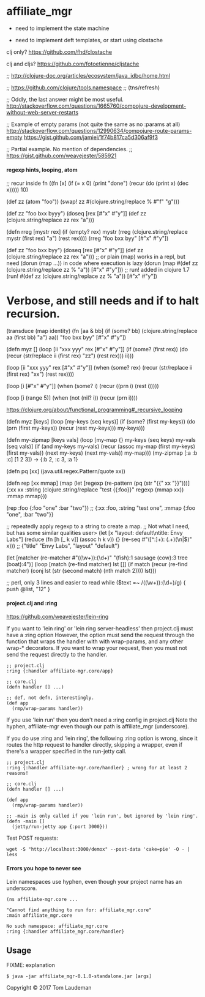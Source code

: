 # affiliate_mgr

* need to implement the state machine

* need to implement deft templates, or start using  clostache

clj only?
https://github.com/fhd/clostache

clj and cljs?
https://github.com/fotoetienne/cljstache

;; http://clojure-doc.org/articles/ecosystem/java_jdbc/home.html

;; https://github.com/clojure/tools.namespace
;; (tns/refresh)

;; Oddly, the last answer might be most useful.
http://stackoverflow.com/questions/1665760/compojure-development-without-web-server-restarts

;; Example of empty params (not quite the same as no :params at all)
http://stackoverflow.com/questions/12990634/compojure-route-params-empty
https://gist.github.com/jamiei/1f74b817ca5d306af9f3

;; Partial example. No mention of dependencies.
;; https://gist.github.com/weavejester/585921



#### regexp hints, looping, atom

;; recur inside fn
((fn [x] (if (= x 0) (print "done") (recur (do (print x) (dec x))))) 10)

(def zz (atom "foo"))
(swap! zz #(clojure.string/replace % #"f" "g")))

(def zz "foo bxx byyy")
(doseq [rex [#"x" #"y"]] (def zz (clojure.string/replace zz rex "a")))

(defn rreg [mystr rex]
  (if (empty? rex)
    mystr
    (rreg (clojure.string/replace mystr (first rex) "a") (rest rex))))
(rreg "foo bxx byy" [#"x" #"y"])

(def zz "foo bxx byy")
(doseq [rex [#"x" #"y"]] (def zz (clojure.string/replace zz rex "a")))
;; or plain (map) works in a repl, but need (dorun (map ...)) in code where execution is lazy
(dorun (map #(def zz (clojure.string/replace zz % "a")) [#"x" #"y"]))
;; run! added in clojure 1.7
(run! #(def zz (clojure.string/replace zz % "a")) [#"x" #"y"])

# Verbose, and still needs and if to halt recursion.
(transduce (map identity) (fn [aa & bb] (if (some? bb) (clojure.string/replace aa (first bb) "a") aa)) "foo bxx byy" [#"x" #"y"])

(defn myz []
  (loop [ii "xxx yyy" rex [#"x" #"y"]]
    (if (some? (first rex))
      (do
      (recur (str/replace ii (first rex) "zz") (rest rex))) ii)))

(loop [ii "xxx yyy" rex [#"x" #"y"]] (when (some? rex) (recur (str/replace ii (first rex) "xx") (rest rex))))

(loop [i [#"x" #"y"]] (when (some? i) (recur ((prn i) (rest i)))))

(loop [i (range 5)] (when (not (nil? i)) (recur (prn i))))

https://clojure.org/about/functional_programming#_recursive_looping

(defn myz [keys]
  (loop [my-keys (seq keys)]
    (if (some? (first my-keys))
      (do
      (prn (first my-keys))
      (recur (rest my-keys)))
      my-keys)))


(defn my-zipmap [keys vals]
  (loop [my-map {}
         my-keys (seq keys)
         my-vals (seq vals)]
    (if (and my-keys my-vals)
      (recur (assoc my-map (first my-keys) (first my-vals))
             (next my-keys)
             (next my-vals))
      my-map)))
(my-zipmap [:a :b :c] [1 2 3])
-> {:b 2, :c 3, :a 1}

(defn pq [xx] (java.util.regex.Pattern/quote xx))

(defn rep [xx mmap]
  (map 
  (let [regexp (re-pattern (pq (str "{{" xx "}}")))]
    {:xx xx
     :string (clojure.string/replace "test {{:foo}}" regexp (mmap xx))
     :mmap mmap}))

(rep :foo {:foo "one" :bar "two"})
;; {:xx :foo, :string "test one", :mmap {:foo "one", :bar "two"}}

;; repeatedly apply regexp to a string to create a map.
;; Not what I need, but has some similar qualities
user> (let [x "layout: default\ntitle: Envy Labs"]
        (reduce (fn [h [_ k v]] (assoc h k v))
                {}
                (re-seq #"([^:]+): (.+)(\n|$)" x)))
;; {"title" "Envy Labs", "layout" "default"}


  (let [matcher (re-matcher #"\((\w+)\):(\d+)" "(fish):1 sausage (cow):3 tree (boat):4")]
    (loop [match (re-find matcher)
           lst []]
      (if match
        (recur (re-find matcher) (conj lst (str (second match) (nth match 2))))
        lst)))

;; perl, only 3 lines and easier to read
while ($text =~ /\((\w+)\):(\d+)/g) {
  push @list, "$1$2"
}
  


#### project.clj and :ring

https://github.com/weavejester/lein-ring

If you want to 'lein ring' or 'lein ring server-headless' then project.clj must have a :ring option However,
the option must send the request through the function that wraps the handler with with wrap-params, and any other
wrap-* decorators. If you want to wrap your request, then you must not send the request directly to the handler.

```
;; project.clj
:ring {:handler affiliate-mgr.core/app}

;; core.clj
(defn handler [] ...)

;; def, not defn, interestingly.
(def app
  (rmp/wrap-params handler))
```

If you use 'lein run' then you don't need a :ring config in project.clj Note the hyphen, affiliate-mgr even
though our path is affiliate_mgr (underscore). 

If you do use :ring and 'lein ring', the following :ring option is wrong, since it routes the http request to
handler directly, skipping a wrapper, even if there's a wrapper specified in the run-jetty call.

```
;; project.clj
:ring {:handler affiliate-mgr.core/handler} ; wrong for at least 2 reasons!

;; core.clj
(defn handler [] ...)

(def app
  (rmp/wrap-params handler))

;; -main is only called if you 'lein run', but ignored by 'lein ring'.
(defn -main []
  (jetty/run-jetty app {:port 3000}))
```


Test POST requests:

```
wget -S "http://localhost:3000/demox" --post-data 'cake=pie' -O - | less
```

#### Errors you hope to never see

Lein namespaces use hyphen, even though your project name has an underscore.

```
(ns affiliate-mgr.core ...

"Cannot find anything to run for: affiliate_mgr.core"
:main affiliate_mgr.core

No such namespace: affiliate_mgr.core
:ring {:handler affiliate_mgr.core/handler}
```


## Usage

FIXME: explanation

    $ java -jar affiliate_mgr-0.1.0-standalone.jar [args]

Copyright © 2017 Tom Laudeman


